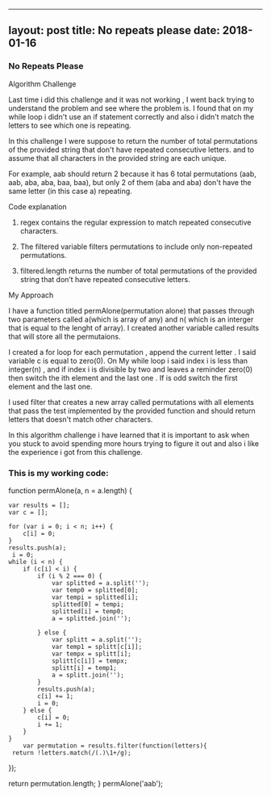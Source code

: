 
---
layout: post
title: No repeats please
date: 2018-01-16
---

### No Repeats Please

Algorithm Challenge

Last time i did this challenge and it was not working , I went back trying to understand the problem and  see where the problem is. I found that on my while loop i didn't  use an if statement correctly and also i didn't match the letters to see which one is repeating. 

In this challenge I were suppose to return the number of total permutations of the provided string that don't have repeated consecutive letters.  and to assume that all characters in the provided string are each unique.

For example, aab should return 2 because it has 6 total permutations (aab, aab, aba, aba, baa, baa), but only 2 of them (aba and aba) don't have the same letter (in this case a) repeating.

Code explanation 

1. regex contains the regular expression to match repeated consecutive characters.

2. The filtered variable filters permutations to include only non-repeated permutations.

3. filtered.length returns the number of total permutations of the provided string that don’t have repeated consecutive letters.

My Approach

I have a function titled permAlone(permutation alone) that passes through two parameters called  a(which is array of any) and n( which is an interger that is equal to the lenght of array).  I created another variable called results that will store all the permutaions. 

I created a for loop for each permutation , append the current letter . I said variable c is equal to zero(0). On My while loop i said index i is  less than integer(n) , and   if index i is divisible by two and leaves a reminder zero(0) then switch the ith element and the last one . If is odd switch the first element and the last one. 

I used  filter  that creates a new array called permutations with all elements that pass the test implemented by the provided function and should return letters that doesn't match other characters.

In this algorithm challenge i have learned that it is important to ask when you stuck to avoid spending more hours trying to  figure  it out and  also i like the experience i got from this challenge.


### This is my working code: 

function permAlone(a, n = a.length) {
 
    var results = [];
    var c = [];

    for (var i = 0; i < n; i++) {
        c[i] = 0;
    }
    results.push(a);
     i = 0;
    while (i < n) {
        if (c[i] < i) {
            if (i % 2 === 0) {
                var splitted = a.split('');
                var temp0 = splitted[0];
                var tempi = splitted[i];
                splitted[0] = tempi;
                splitted[i] = temp0;
                a = splitted.join('');

            } else {
                var splitt = a.split('');
                var temp1 = splitt[c[i]];
                var tempx = splitt[i];
                splitt[c[i]] = tempx;
                splitt[i] = temp1;
                a = splitt.join('');
            }
            results.push(a);
            c[i] += 1;
            i = 0;
        } else {
            c[i] = 0;
            i += 1;
        }
    }
        var permutation = results.filter(function(letters){
     return !letters.match(/(.)\1+/g);
  });
                                       
                                        
return permutation.length;
}
permAlone('aab');
